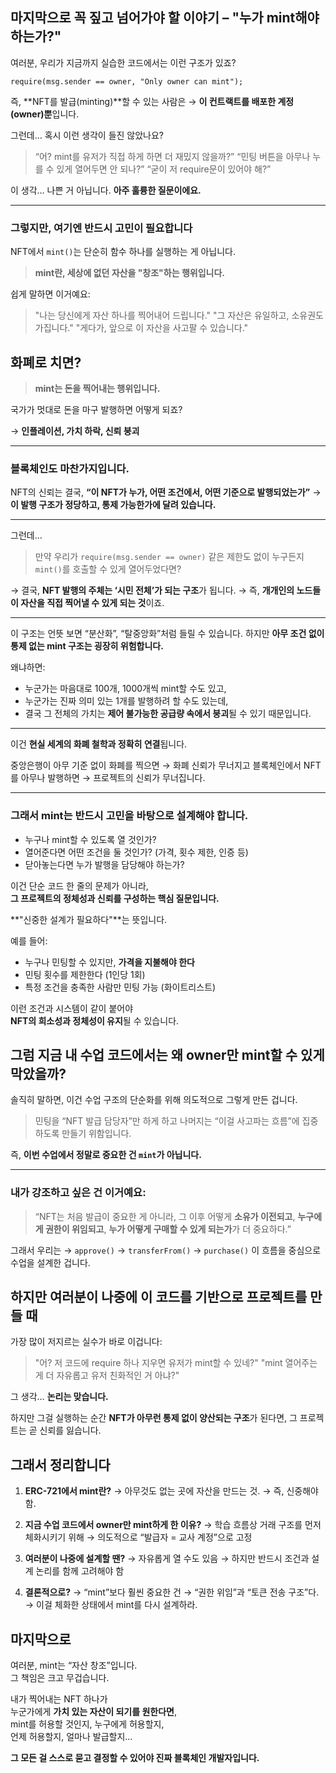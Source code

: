 ## 마지막으로 꼭 짚고 넘어가야 할 이야기 – **"누가 mint해야 하는가?"**

여러분,
우리가 지금까지 실습한 코드에서는 이런 구조가 있죠?

```solidity
require(msg.sender == owner, "Only owner can mint");
```

즉, **NFT를 발급(minting)**할 수 있는 사람은
→ **이 컨트랙트를 배포한 계정(owner)뿐**입니다.

그런데…
혹시 이런 생각이 들진 않았나요?

> “어? mint를 유저가 직접 하게 하면 더 재밌지 않을까?”
> “민팅 버튼을 아무나 누를 수 있게 열어두면 안 되나?”
> “굳이 저 require문이 있어야 해?”

이 생각… 나쁜 거 아닙니다.
**아주 훌륭한 질문이에요.**

---

### 그렇지만, 여기엔 반드시 고민이 필요합니다

NFT에서 `mint()`는 단순히 함수 하나를 실행하는 게 아닙니다.

> **mint란, 세상에 없던 자산을 "창조"하는 행위입니다.**

쉽게 말하면 이거예요:

> "나는 당신에게 자산 하나를 찍어내어 드립니다."
> "그 자산은 유일하고, 소유권도 가집니다."
> "게다가, 앞으로 이 자산을 사고팔 수 있습니다."

## 화폐로 치면?

> **mint는 돈을 찍어내는 행위입니다.**

국가가 멋대로 돈을 마구 발행하면 어떻게 되죠?

→ **인플레이션, 가치 하락, 신뢰 붕괴**

---

### 블록체인도 마찬가지입니다.

NFT의 신뢰는 결국,
**“이 NFT가 누가, 어떤 조건에서, 어떤 기준으로 발행되었는가”**
→ **이 발행 구조가 정당하고, 통제 가능한가에 달려 있습니다.**

---

그런데…

> 만약 우리가 `require(msg.sender == owner)` 같은 제한도 없이
> 누구든지 `mint()`를 호출할 수 있게 열어두었다면?

→ 결국, **NFT 발행의 주체는 ‘시민 전체’가 되는 구조**가 됩니다.
→ 즉, **개개인의 노드들이 자산을 직접 찍어낼 수 있게 되는 것**이죠.

---

이 구조는 언뜻 보면 “분산화”, “탈중앙화”처럼 들릴 수 있습니다.
하지만 **아무 조건 없이 통제 없는 mint 구조는 굉장히 위험합니다.**

왜냐하면:

- 누군가는 마음대로 100개, 1000개씩 mint할 수도 있고,
- 누군가는 진짜 의미 있는 1개를 발행하려 할 수도 있는데,
- 결국 그 전체의 가치는 **제어 불가능한 공급량 속에서 붕괴**될 수 있기 때문입니다.

---

이건 **현실 세계의 화폐 철학과 정확히 연결**됩니다.

중앙은행이 아무 기준 없이 화폐를 찍으면 → 화폐 신뢰가 무너지고
블록체인에서 NFT를 아무나 발행하면 → 프로젝트의 신뢰가 무너집니다.

---

### 그래서 mint는 반드시 **고민을 바탕으로 설계**해야 합니다.

- 누구나 mint할 수 있도록 열 것인가?
- 열어준다면 어떤 조건을 둘 것인가? (가격, 횟수 제한, 인증 등)
- 닫아놓는다면 누가 발행을 담당해야 하는가?

이건 단순 코드 한 줄의 문제가 아니라,  
**그 프로젝트의 정체성과 신뢰를 구성하는 핵심 질문입니다.**

**"신중한 설계가 필요하다"**는 뜻입니다.

예를 들어:

- 누구나 민팅할 수 있지만, **가격을 지불해야 한다**
- 민팅 횟수를 제한한다 (1인당 1회)
- 특정 조건을 충족한 사람만 민팅 가능 (화이트리스트)

이런 조건과 시스템이 같이 붙어야  
**NFT의 희소성과 정체성이 유지**될 수 있습니다.

## 그럼 지금 내 수업 코드에서는 왜 owner만 mint할 수 있게 막았을까?

솔직히 말하면,
이건 수업 구조의 단순화를 위해 의도적으로 그렇게 만든 겁니다.

> 민팅을 “NFT 발급 담당자”만 하게 하고
> 나머지는 “이걸 사고파는 흐름”에 집중하도록 만들기 위함입니다.

즉,
**이번 수업에서 정말로 중요한 건 `mint`가 아닙니다.**

---

### 내가 강조하고 싶은 건 이거예요:

> “NFT는 처음 발급이 중요한 게 아니라,
> 그 이후 어떻게 **소유가 이전되고**,
> **누구에게 권한이 위임되고**,
> **누가 어떻게 구매할 수 있게 되는가**가 더 중요하다.”

그래서 우리는
→ `approve()`
→ `transferFrom()`
→ `purchase()`
이 흐름을 중심으로 수업을 설계한 겁니다.

## 하지만 여러분이 나중에 이 코드를 기반으로 프로젝트를 만들 때

가장 많이 저지르는 실수가 바로 이겁니다:

> "어? 저 코드에 require 하나 지우면 유저가 mint할 수 있네?"
> "mint 열어주는 게 더 자유롭고 유저 친화적인 거 아냐?"

그 생각…
**논리는 맞습니다.**

하지만 그걸 실행하는 순간
**NFT가 아무런 통제 없이 양산되는 구조**가 된다면,
그 프로젝트는 곧 신뢰를 잃습니다.

## 그래서 정리합니다

1. **ERC-721에서 mint란?**
   → 아무것도 없는 곳에 자산을 만드는 것.
   → 즉, 신중해야 함.

2. **지금 수업 코드에서 owner만 mint하게 한 이유?**
   → 학습 흐름상 거래 구조를 먼저 체화시키기 위해
   → 의도적으로 “발급자 = 교사 계정”으로 고정

3. **여러분이 나중에 설계할 땐?**
   → 자유롭게 열 수도 있음
   → 하지만 반드시 조건과 설계 논리를 함께 고려해야 함

4. **결론적으로?**
   → “mint”보다 훨씬 중요한 건
   → “권한 위임”과 “토큰 전송 구조”다.
   → 이걸 체화한 상태에서 mint를 다시 설계하라.

## 마지막으로

여러분,
mint는 “자산 창조”입니다.  
그 책임은 크고 무겁습니다.

내가 찍어내는 NFT 하나가  
누군가에게 **가치 있는 자산이 되기를 원한다면**,  
mint를 허용할 것인지, 누구에게 허용할지,  
언제 허용할지, 얼마나 발급할지…

**그 모든 걸 스스로 묻고 결정할 수 있어야 진짜 블록체인 개발자입니다.**
